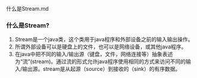 什么是Stream.md

### 什么是Stream?
1. Stream是一个java类，这个类用于java程序和外部设备之前的输入输出操作。
2. 所谓外部设备可以是硬盘上的文件，也可以是网络设备，或其他java程序。
3. 在java中把不同的输入/输出源（键盘，文件，网络连接等）抽象表述为“流”(stream)。通过流的形式允许java程序使用相同的方式来访问不同的输入/输出源。stream是从起源（source）到接收的（sink）的有序数据。

